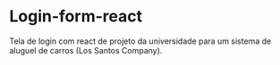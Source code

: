 # Login-form-react
  Tela de login com react de projeto da universidade para um sistema de aluguel de carros (Los Santos Company).
